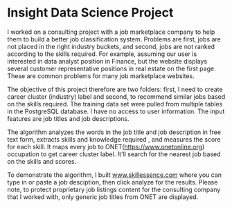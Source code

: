# Insight Data Science Project

I worked on a consulting project with a job marketplace company to help them to build a better job classification system. Problems are first, jobs are not placed in the right industry buckets, and second, jobs are not ranked according to the skills required. For example, assuming our user is interested in data analyst position in Finance, but the website displays several customer representative positions in real estate on the first page. These are common problems for many job marketplace websites. 

The objective of this project therefore are two folders: first, I need to create career cluster (industry) label and second, to recommend similar jobs based on the skills required. The training data set were pulled from multiple tables in the PostgreSQL database. I have no access to user information. The input features are job titles and job descriptions. 

The algorithm analyzes the words in the job title and job description in free text form, extracts skills and knowledge required , and measures the score for each skill. It maps every job to ONET(https://www.onetonline.org) occupation to get career cluster label. It'll search for the nearest job based on the skills and scores.

To demonstrate the algorithm, I built www.skillessence.com where you can type in or paste a job desciption, then click analyze for the results. Please note, to protect proprietary job listings content for the consulting company that I worked with, only generic job titles from ONET are displayed.




